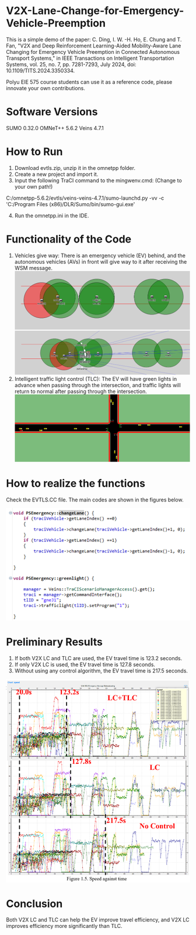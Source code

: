# V2X-Lane-Change-for-Emergency-Vehicle-Preemption
This is a simple demo of the paper: 
C. Ding, I. W. -H. Ho, E. Chung and T. Fan, "V2X and Deep Reinforcement Learning-Aided Mobility-Aware Lane Changing for Emergency Vehicle Preemption in Connected Autonomous Transport Systems," in IEEE Transactions on Intelligent Transportation Systems, vol. 25, no. 7, pp. 7281-7293, July 2024, doi: 10.1109/TITS.2024.3350334.

Polyu EIE 575 course students can use it as a reference code, please innovate your own contributions.

# Software Versions
SUMO 0.32.0
OMNeT++ 5.6.2
Veins 4.7.1

# How to Run
1. Download evtls.zip, unzip it in the omnetpp folder.
2. Create a new project and import it.
3. Input the following TraCI command to the mingwenv.cmd: (Change to your own path!)

C:/omnetpp-5.6.2/evtls/veins-veins-4.7.1/sumo-launchd.py -vv -c 'C:/Program Files (x86)/DLR/Sumo/bin/sumo-gui.exe'

4. Run the omnetpp.ini in the IDE.

# Functionality of the Code

1. Vehicles give way: There is an emergency vehicle (EV) behind, and the autonomous vehicles (AVs) in front will give way to it after receiving the WSM message.
![image](https://github.com/caoding1996/V2X-Lane-Change-for-Emergency-Vehicle-Preemption/blob/main/before.png)
![image](https://github.com/caoding1996/V2X-Lane-Change-for-Emergency-Vehicle-Preemption/blob/main/after.png)
3. Intelligent traffic light control (TLC): The EV will have green lights in advance when passing through the intersection, and traffic lights will return to normal after passing through the intersection.
![image](https://github.com/caoding1996/V2X-Lane-Change-for-Emergency-Vehicle-Preemption/blob/main/TLC.png)
# How to realize the functions

Check the EVTLS.CC file. The main codes are shown in the figures below.

![image](https://github.com/caoding1996/V2X-Lane-Change-for-Emergency-Vehicle-Preemption/blob/main/code.png)

# Preliminary Results

1. If both V2X LC and TLC are used, the EV travel time is 123.2 seconds.
2. If only V2X LC is used, the EV travel time is 127.8 seconds.
3. Without using any control algorithm, the EV travel time is 217.5 seconds.

![image](https://github.com/caoding1996/V2X-Lane-Change-for-Emergency-Vehicle-Preemption/blob/main/ev_speed.png)

# Conclusion
Both V2X LC and TLC can help the EV improve travel efficiency, and V2X LC improves efficiency more significantly than TLC.
